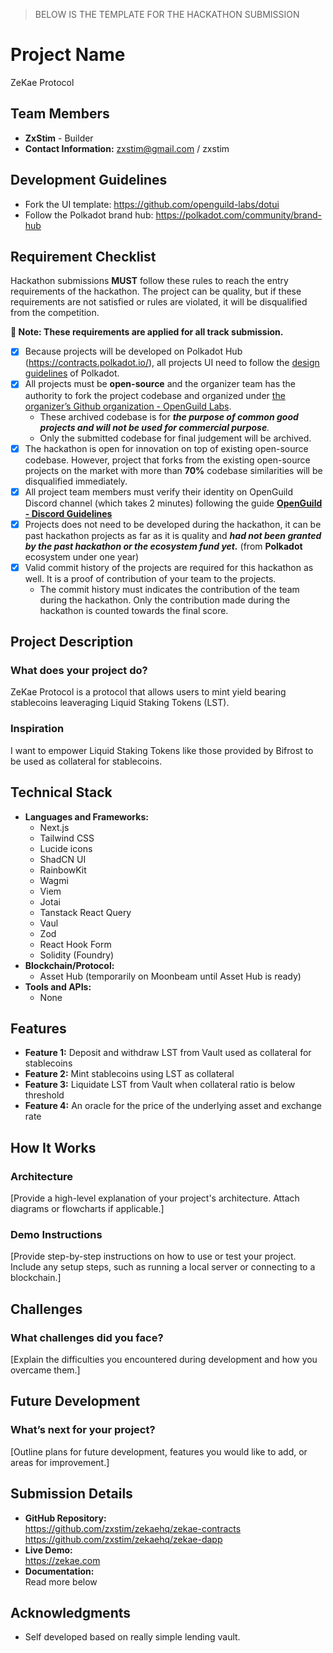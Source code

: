 > BELOW IS THE TEMPLATE FOR THE HACKATHON SUBMISSION

# **Project Name**  
ZeKae Protocol

## **Team Members**  
- **ZxStim** - Builder
- **Contact Information:** zxstim@gmail.com / zxstim

## Development Guidelines
- Fork the UI template: https://github.com/openguild-labs/dotui
- Follow the Polkadot brand hub: https://polkadot.com/community/brand-hub

## Requirement Checklist

Hackathon submissions **MUST** follow these rules to reach the entry requirements of the hackathon. The project can be quality, but if these requirements are not satisfied or rules are violated, it will be disqualified from the competition.

**🔴 Note: These requirements are applied for all track submission.** 

- [x] Because projects will be developed on Polkadot Hub (https://contracts.polkadot.io/), all projects UI need to follow the [design guidelines](https://polkadot.com/community/brand-hub) of Polkadot.
- [x] All projects must be **open-source** and the organizer team has the authority to fork the project codebase and organized under [the organizer’s Github organization - OpenGuild Labs](https://github.com/openguild-labs). 
    - These archived codebase is for ***the purpose of common good projects and will not be used for commercial purpose**.*
    - Only the submitted codebase for final judgement will be archived.
- [x] The hackathon is open for innovation on top of existing open-source codebase. However, project that forks from the existing open-source projects on the market with more than **70%** codebase similarities will be disqualified immediately. 
- [x] All project team members must verify their identity on OpenGuild Discord channel (which takes 2 minutes) following the guide [**OpenGuild - Discord Guidelines**](https://handbook.openguild.wtf/general-information/guidelines/discord-guidelines)
- [x] Projects does not need to be developed during the hackathon, it can be past hackathon projects as far as it is quality and ***had not been granted by the past hackathon or the ecosystem fund yet.*** (from **Polkadot** ecosystem under one year)
- [x] Valid commit history of the projects are required for this hackathon as well. It is a proof of contribution of your team to the projects. 
    - The commit history must indicates the contribution of the team during the hackathon. Only the contribution made during the hackathon is counted towards the final score.

## **Project Description**  
### What does your project do?  
ZeKae Protocol is a protocol that allows users to mint yield bearing stablecoins leaveraging Liquid Staking Tokens (LST).

### Inspiration  
I want to empower Liquid Staking Tokens like those provided by Bifrost to be used as collateral for stablecoins.

## **Technical Stack**  
- **Languages and Frameworks:**  
    - Next.js
    - Tailwind CSS
    - Lucide icons
    - ShadCN UI
    - RainbowKit
    - Wagmi
    - Viem
    - Jotai
    - Tanstack React Query
    - Vaul
    - Zod
    - React Hook Form
    - Solidity (Foundry)
- **Blockchain/Protocol:**  
    - Asset Hub (temporarily on Moonbeam until Asset Hub is ready)
- **Tools and APIs:** 
    - None

## **Features**  
- **Feature 1:** Deposit and withdraw LST from Vault used as collateral for stablecoins
- **Feature 2:** Mint stablecoins using LST as collateral
- **Feature 3:** Liquidate LST from Vault when collateral ratio is below threshold
- **Feature 4:** An oracle for the price of the underlying asset and exchange rate

## **How It Works**  
### Architecture  
[Provide a high-level explanation of your project's architecture. Attach diagrams or flowcharts if applicable.]

### Demo Instructions  
[Provide step-by-step instructions on how to use or test your project. Include any setup steps, such as running a local server or connecting to a blockchain.]

## **Challenges**  
### What challenges did you face?  
[Explain the difficulties you encountered during development and how you overcame them.]

## **Future Development**  
### What’s next for your project?  
[Outline plans for future development, features you would like to add, or areas for improvement.]

## **Submission Details**  
- **GitHub Repository:**  
  https://github.com/zxstim/zekaehq/zekae-contracts
  https://github.com/zxstim/zekaehq/zekae-dapp
- **Live Demo:**  
  https://zekae.com
- **Documentation:**  
  Read more below

## **Acknowledgments**  
- Self developed based on really simple lending vault.


